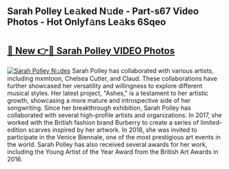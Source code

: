 ## Sarah Polley Le𝚊ked N𝚞de - Part-s67 Video Photos - Hot Onlyf𝚊ns Le𝚊ks 6Sqeo

# <h2><a href="http://ac19240.deff.icu/?id=Sarah+Polley">🔗 New 👉🔴 Sarah Polley VIDEO Photos</a></h2>

[![Sarah Polley N𝚞des](https://i.imgur.com/rIISA9y.gif)](http://ac19240.deff.icu/?id=Sarah+Polley)
Sarah Polley has collaborated with various artists, including mxmtoon, Chelsea Cutler, and Claud. These collaborations have further showcased her versatility and willingness to explore different musical styles. Her latest project, "Ashes," is a testament to her artistic growth, showcasing a more mature and introspective side of her songwriting. Since her breakthrough exhibition, Sarah Polley has collaborated with several high-profile artists and organizations. In 2017, she worked with the British fashion brand Burberry to create a series of limited-edition scarves inspired by her artwork. In 2018, she was invited to participate in the Venice Biennale, one of the most prestigious art events in the world. Sarah Polley has also received several awards for her work, including the Young Artist of the Year Award from the British Art Awards in 2016.
